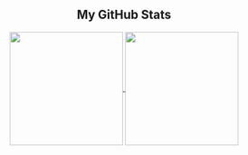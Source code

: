 <h2 align="center"> My GitHub Stats </h2>
<p align="center">
  <a href="https://github.com/theZalmanian/theZalmanian/edit/main/README.md">
    <img 
      height=200 align="center" 
      src="https://github-readme-stats.vercel.app/api/?username=theZalmanian&show_icons=true&include_all_commits=true&rank_icon=percentile&theme=merko"
      />
  </a>
  <a href="https://github.com/theZalmanian/theZalmanian/edit/main/README.md">
    <img 
      height=200 align="center" 
      src="https://github-readme-stats.vercel.app/api/top-langs/?username=theZalmanian&langs_count=5&layout=donut&theme=merko" 
      />
  </a>
</p>
